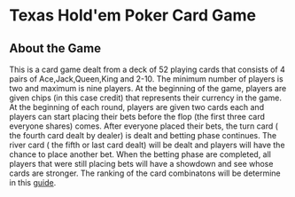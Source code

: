 # Texas Hold'em Poker Card Game

## About the Game

This is a card game dealt from a deck of 52 playing cards that consists of 4 pairs of Ace,Jack,Queen,King and 2-10. The minimum number of players is two and maximum is nine players. At the beginning of the game, players are given chips (in this case credit) that represents their currency in the game. At the beginning of each round, players are given two cards each and players can start placing their bets before the flop (the first three card everyone shares) comes. After everyone placed their bets, the turn card ( the fourth card dealt by dealer) is dealt and betting phase continues. The river card ( the fifth or last card dealt) will be dealt and players will have the chance to place another bet. When the betting phase are completed, all players that were still placing bets will have a showdown and see whose cards are stronger. The ranking of the card combinatons will be determine in this [guide](https://www.telegraph.co.uk/betting/casino-guides/poker/hand-rankings-chart-cheat-sheet/).
